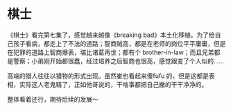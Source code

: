 # 棋士


《棋士》看完第七集了，感觉越来越像《breaking bad》本土化移植。为了给自己孩子看病，都走上了不法的道路；智商贼高，都是在老师的岗位平平庸庸，但是在犯罪的道路上智商爆表，堪比诸葛再世；都有个 brother-in-law；而且兄弟都是警察；小弟刚开始都很蠢，经过培养之后智商也很高，感觉跟变了个人似的……


高端的猎人往往以猎物的形式出现。虽然崔也看起来傻fufu 的，但是这都是表相，实际这人老鬼精了，正如他哥说的，干啥事都把自己撇的干干净净的。


整体看着还行，期待后续的发展～

